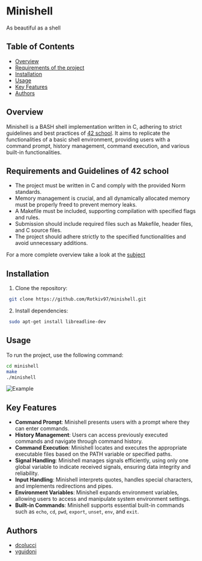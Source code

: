 
# Minishell
As beautiful as a shell

## Table of Contents
- [Overview](#overview)
- [Requirements of the project](#requirements-and-guidelines-of-42-school)
- [Installation](#installation)
- [Usage](#usage)
- [Key Features](#key-features)
- [Authors](#authors)

## Overview
Minishell is a BASH shell implementation written in C, adhering to strict guidelines and best practices of [42 school](https://42firenze.it/). It aims to replicate the functionalities of a basic shell environment, providing users with a command prompt, history management, command execution, and various built-in functionalities.

## Requirements and Guidelines of 42 school

- The project must be written in C and comply with the provided Norm standards.
- Memory management is crucial, and all dynamically allocated memory must be properly freed to prevent memory leaks.
- A Makefile must be included, supporting compilation with specified flags and rules.
- Submission should include required files such as Makefile, header files, and C source files.
- The project should adhere strictly to the specified functionalities and avoid unnecessary additions.

For a more complete overview take a look at the [subject](./minishell.en.subject.pdf)

## Installation
1. Clone the repository:
```bash
 git clone https://github.com/Rotkiv97/minishell.git
```

2. Install dependencies:
```bash
 sudo apt-get install libreadline-dev
```

## Usage
To run the project, use the following command:
```bash
cd minishell
make
./minishell
```
![Example](./docs/gif/simple_usage.gif)

## Key Features

- **Command Prompt**: Minishell presents users with a prompt where they can enter commands.
- **History Management**: Users can access previously executed commands and navigate through command history.
- **Command Execution**: Minishell locates and executes the appropriate executable files based on the PATH variable or specified paths.
- **Signal Handling**: Minishell manages signals efficiently, using only one global variable to indicate received signals, ensuring data integrity and reliability.
- **Input Handling**: Minishell interprets quotes, handles special characters, and implements redirections and pipes.
- **Environment Variables**: Minishell expands environment variables, allowing users to access and manipulate system environment settings.
- **Built-in Commands**: Minishell supports essential built-in commands such as `echo`, `cd`, `pwd`, `export`, `unset`, `env`, and `exit`.

## Authors

- [dcolucci](https://github.com/Coluyanson)
- [vguidoni](https://github.com/Rotkiv97)
